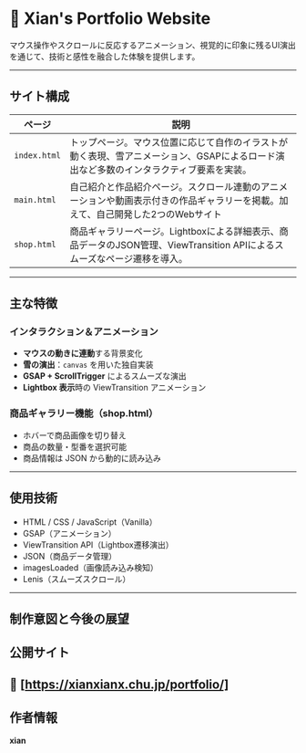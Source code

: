 # 🎨 Xian's Portfolio Website

マウス操作やスクロールに反応するアニメーション、視覚的に印象に残るUI演出を通じて、技術と感性を融合した体験を提供します。

---

## サイト構成

| ページ | 説明 |
|-------|------|
| `index.html` | トップページ。マウス位置に応じて自作のイラストが動く表現、雪アニメーション、GSAPによるロード演出など多数のインタラクティブ要素を実装。 |
| `main.html` | 自己紹介と作品紹介ページ。スクロール連動のアニメーションや動画表示付きの作品ギャラリーを掲載。加えて、自己開発した2つのWebサイト |
| `shop.html` | 商品ギャラリーページ。Lightboxによる詳細表示、商品データのJSON管理、ViewTransition APIによるスムーズなページ遷移を導入。|

---

##  主な特徴

### インタラクション＆アニメーション
- **マウスの動きに連動**する背景変化
- **雪の演出**：`canvas` を用いた独自実装
- **GSAP + ScrollTrigger** によるスムーズな演出
- **Lightbox 表示**時の ViewTransition アニメーション

###  商品ギャラリー機能（shop.html）
- ホバーで商品画像を切り替え
- 商品の数量・型番を選択可能
- 商品情報は JSON から動的に読み込み

---

##  使用技術

- HTML / CSS / JavaScript（Vanilla）
- GSAP（アニメーション）
- ViewTransition API（Lightbox遷移演出）
- JSON（商品データ管理）
- imagesLoaded（画像読み込み検知）
- Lenis（スムーズスクロール）

---

## 制作意図と今後の展望


## 公開サイト

🔗 [https://xianxianx.chu.jp/portfolio/]
---

## 作者情報

**xian**  


